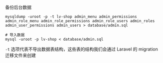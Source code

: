 备份后台数据
```
mysqldump -uroot -p -t lv-shop admin_menu admin_permissions admin_role_menu admin_role_permissions admin_role_users admin_roles admin_user_permissions admin_users > database/admin.sql

# 导入数据
mysql -uroot -p lv-shop < database/admin.sql
```
`-t` 选项代表不导出数据表结构，这些表的结构我们会通过 Laravel 的 migration 迁移文件来创建
